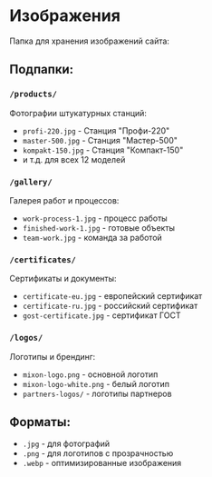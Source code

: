 # Изображения

Папка для хранения изображений сайта:

## Подпапки:

### `/products/`
Фотографии штукатурных станций:
- `profi-220.jpg` - Станция "Профи-220"
- `master-500.jpg` - Станция "Мастер-500"
- `kompakt-150.jpg` - Станция "Компакт-150"
- и т.д. для всех 12 моделей

### `/gallery/`
Галерея работ и процессов:
- `work-process-1.jpg` - процесс работы
- `finished-work-1.jpg` - готовые объекты
- `team-work.jpg` - команда за работой

### `/certificates/`
Сертификаты и документы:
- `certificate-eu.jpg` - европейский сертификат
- `certificate-ru.jpg` - российский сертификат
- `gost-certificate.jpg` - сертификат ГОСТ

### `/logos/`
Логотипы и брендинг:
- `mixon-logo.png` - основной логотип
- `mixon-logo-white.png` - белый логотип
- `partners-logos/` - логотипы партнеров

## Форматы:
- `.jpg` - для фотографий
- `.png` - для логотипов с прозрачностью
- `.webp` - оптимизированные изображения